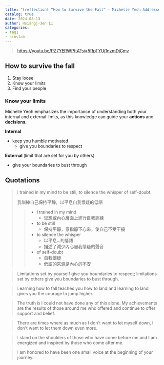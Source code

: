 ```yaml
---
title: "[reflection] “How to Survive the Fall” - Michelle Yeoh Addresses the Harvard Law School Class of 2023"
catalog: true
date: 2024-08-13
author: Hsiangj-Jen Li
categories:
- tag1
- simslab
---
```


> https://youtu.be/PZ7YERWPftA?si=5RpTYUj1nzmDjCmv

## How to survive the fall

1. Stay loose
1. Know your limits
1. Find your people

### Know your limits

Michelle Yeoh emphasizes the importance of understanding both your internal and external limits, as this knowledge can guide your **actions** and **decisions**.

**Internal**
- keep you humble motivated
   - give you boundaries to respect

**External** (limit that are set for you by others)
- give your boundaries to bust through

## Quotations

> I trained in my mind to be still, to silence the whisper of self-doubt.
> 
> 我訓練自己保持平靜，以平息自我懷疑的低語
> 
> > - I trained in my mind
> >   - 思想或內心層面上進行自我訓練
> > - to be still
> >   - 保持平靜，意指靜下心來，使自己不受干擾
> > - to silence the whisper
> >   - 以平息…的低語
> >   - 描述了減少內心自我懷疑的聲音
> > - of self-doubt
> >    - 自我懷疑
> >    - 低語的來源是內心的不安

> Limitations set by yourself give you boundaries to respect; limitations set by others give you boundaries to bust through.

> Learning how to fall teaches you how to land and learning to land gives you the courage to jump higher.

> The truth is I could not have done any of this alone. My achievements are the results of those around me who offered and continue to offer support and belief.

> There are times where as much as I don't want to let myself down, I don't want to let them down even more.

> I stand on the shoulders of those who have come before me and I am energized and inspired by those who come after me.

> I am honored to have been one small voice at the beginning of your journey.